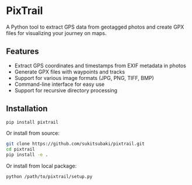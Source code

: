 # PixTrail

A Python tool to extract GPS data from geotagged photos and create GPX files for visualizing your journey on maps.

## Features

- Extract GPS coordinates and timestamps from EXIF metadata in photos
- Generate GPX files with waypoints and tracks
- Support for various image formats (JPG, PNG, TIFF, BMP)
- Command-line interface for easy use
- Support for recursive directory processing

## Installation

```bash
pip install pixtrail
```

Or install from source:
```bash
git clone https://github.com/sukitsubaki/pixtrail.git
cd pixtrail
pip install -e .
```

Or install from local package:
```bash
python /path/to/pixtrail/setup.py
```
